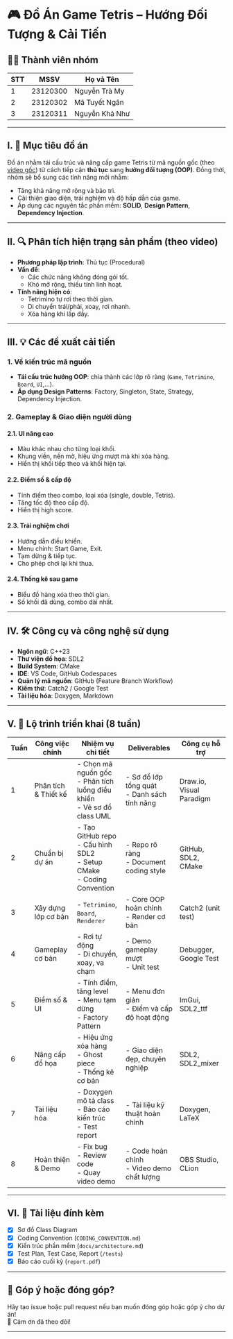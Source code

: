 # 🎮 Đồ Án Game Tetris – Hướng Đối Tượng & Cải Tiến

## 👩‍💻 Thành viên nhóm

| STT | MSSV      | Họ và Tên           |
|-----|-----------|---------------------|
| 1   | 23120300  | Nguyễn Trà My       |
| 2   | 23120302  | Mã Tuyết Ngân       |
| 3   | 23120311  | Nguyễn Khả Như      |

---

## I. 🎯 Mục tiêu đồ án

Đồ án nhằm tái cấu trúc và nâng cấp game Tetris từ mã nguồn gốc (theo [video gốc](https://www.youtube.com/watch?v=zH_omFPqMO4)) từ cách tiếp cận **thủ tục** sang **hướng đối tượng (OOP)**. Đồng thời, nhóm sẽ bổ sung các tính năng mới nhằm:

- Tăng khả năng mở rộng và bảo trì.
- Cải thiện giao diện, trải nghiệm và độ hấp dẫn của game.
- Áp dụng các nguyên tắc phần mềm: **SOLID**, **Design Pattern**, **Dependency Injection**.

---

## II. 🔍 Phân tích hiện trạng sản phẩm (theo video)

- **Phương pháp lập trình**: Thủ tục (Procedural)
- **Vấn đề**:
  - Các chức năng không đóng gói tốt.
  - Khó mở rộng, thiếu tính linh hoạt.
- **Tính năng hiện có**:
  - Tetrimino tự rơi theo thời gian.
  - Di chuyển trái/phải, xoay, rơi nhanh.
  - Xóa hàng khi lấp đầy.

---

## III. 💡 Các đề xuất cải tiến

### 1. Về kiến trúc mã nguồn

- **Tái cấu trúc hướng OOP**: chia thành các lớp rõ ràng (`Game`, `Tetrimino`, `Board`, `UI`,...).
- **Áp dụng Design Patterns**: Factory, Singleton, State, Strategy, Dependency Injection.

### 2. Gameplay & Giao diện người dùng

#### 2.1. UI nâng cao
- Màu khác nhau cho từng loại khối.
- Khung viền, nền mờ, hiệu ứng mượt mà khi xóa hàng.
- Hiển thị khối tiếp theo và khối hiện tại.

#### 2.2. Điểm số & cấp độ
- Tính điểm theo combo, loại xóa (single, double, Tetris).
- Tăng tốc độ theo cấp độ.
- Hiển thị high score.

#### 2.3. Trải nghiệm chơi
- Hướng dẫn điều khiển.
- Menu chính: Start Game, Exit.
- Tạm dừng & tiếp tục.
- Cho phép chơi lại khi thua.

#### 2.4. Thống kê sau game
- Biểu đồ hàng xóa theo thời gian.
- Số khối đã dùng, combo dài nhất.

---

## IV. 🛠️ Công cụ và công nghệ sử dụng

- **Ngôn ngữ**: C++23
- **Thư viện đồ họa**: SDL2
- **Build System**: CMake
- **IDE**: VS Code, GitHub Codespaces
- **Quản lý mã nguồn**: GitHub (Feature Branch Workflow)
- **Kiểm thử**: Catch2 / Google Test
- **Tài liệu hóa**: Doxygen, Markdown

---

## V. 📆 Lộ trình triển khai (8 tuần)

| Tuần | Công việc chính         | Nhiệm vụ chi tiết                                                                 | Deliverables                               | Công cụ hỗ trợ             |
|------|--------------------------|----------------------------------------------------------------------------------|--------------------------------------------|----------------------------|
| 1    | Phân tích & Thiết kế     | - Chọn mã nguồn gốc<br>- Phân tích luồng điều khiển<br>- Vẽ sơ đồ class UML      | - Sơ đồ lớp tổng quát<br>- Danh sách tính năng | Draw.io, Visual Paradigm   |
| 2    | Chuẩn bị dự án           | - Tạo GitHub repo<br>- Cấu hình SDL2<br>- Setup CMake<br>- Coding Convention     | - Repo rõ ràng<br>- Document coding style   | GitHub, SDL2, CMake        |
| 3    | Xây dựng lớp cơ bản      | - `Tetrimino`, `Board`, `Renderer`                                               | - Core OOP hoàn chỉnh<br>- Render cơ bản    | Catch2 (unit test)         |
| 4    | Gameplay cơ bản          | - Rơi tự động<br>- Di chuyển, xoay, va chạm                                      | - Demo gameplay mượt<br>- Unit test         | Debugger, Google Test      |
| 5    | Điểm số & UI             | - Tính điểm, tăng level<br>- Menu tạm dừng<br>- Factory Pattern                  | - Menu đơn giản<br>- Điểm và cấp độ hoạt động | ImGui, SDL2_ttf            |
| 6    | Nâng cấp đồ họa          | - Hiệu ứng xóa hàng<br>- Ghost piece<br>- Thống kê cơ bản                        | - Giao diện đẹp, chuyên nghiệp              | SDL2, SDL2_mixer           |
| 7    | Tài liệu hóa             | - Doxygen mô tả class<br>- Báo cáo kiến trúc<br>- Test report                     | - Tài liệu kỹ thuật hoàn chỉnh              | Doxygen, LaTeX             |
| 8    | Hoàn thiện & Demo        | - Fix bug<br>- Review code<br>- Quay video demo                                  | - Code hoàn chỉnh<br>- Video demo chất lượng | OBS Studio, CLion          |

---

## VI. 📘 Tài liệu đính kèm

- [x] Sơ đồ Class Diagram
- [x] Coding Convention (`CODING_CONVENTION.md`)
- [x] Kiến trúc phần mềm (`docs/architecture.md`)
- [x] Test Plan, Test Case, Report (`/tests`)
- [x] Báo cáo cuối kỳ (`report.pdf`)

---

## 💬 Góp ý hoặc đóng góp?

Hãy tạo issue hoặc pull request nếu bạn muốn đóng góp hoặc góp ý cho dự án!  
🎉 Cảm ơn đã theo dõi!

---
